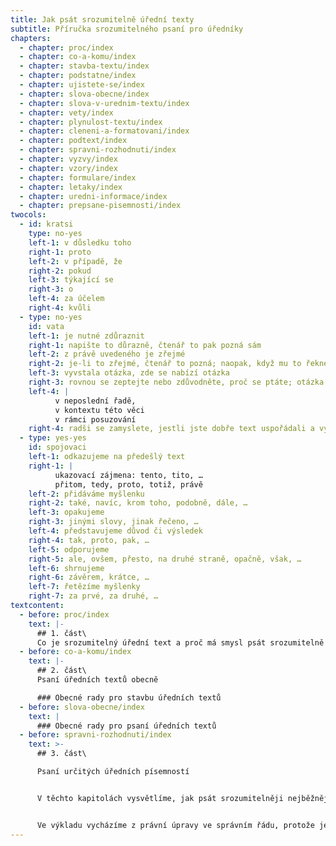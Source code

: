 ```yaml
---
title: Jak psát srozumitelně úřední texty
subtitle: Příručka srozumitelného psaní pro úředníky
chapters:
  - chapter: proc/index
  - chapter: co-a-komu/index
  - chapter: stavba-textu/index
  - chapter: podstatne/index
  - chapter: ujistete-se/index
  - chapter: slova-obecne/index
  - chapter: slova-v-urednim-textu/index
  - chapter: vety/index
  - chapter: plynulost-textu/index
  - chapter: cleneni-a-formatovani/index
  - chapter: podtext/index
  - chapter: spravni-rozhodnuti/index
  - chapter: vyzvy/index
  - chapter: vzory/index
  - chapter: formulare/index
  - chapter: letaky/index
  - chapter: uredni-informace/index
  - chapter: prepsane-pisemnosti/index
twocols:
  - id: kratsi
    type: no-yes
    left-1: v důsledku toho
    right-1: proto
    left-2: v případě, že
    right-2: pokud
    left-3: týkající se
    right-3: o
    left-4: za účelem
    right-4: kvůli
  - type: no-yes
    id: vata
    left-1: je nutné zdůraznit
    right-1: napište to důrazně, čtenář to pak pozná sám
    left-2: z právě uvedeného je zřejmé
    right-2: je-li to zřejmé, čtenář to pozná; naopak, když mu to řeknete, cítí to jako manipulaci a podvědomě se vzepře
    left-3: vyvstala otázka, zde se nabízí otázka
    right-3: rovnou se zeptejte nebo zdůvodněte, proč se ptáte; otázka se jen tak z ničeho nic nezhmotní
    left-4: |
          v neposlední řadě,
          v kontextu této věci
          v rámci posuzování
    right-4: radši se zamyslete, jestli jste dobře text uspořádali a vystavěli
  - type: yes-yes
    id: spojovaci
    left-1: odkazujeme na předešlý text
    right-1: |
          ukazovací zájmena: tento, tito, …
          přitom, tedy, proto, totiž, právě
    left-2: přidáváme myšlenku
    right-2: také, navíc, krom toho, podobně, dále, …
    left-3: opakujeme
    right-3: jinými slovy, jinak řečeno, …
    left-4: představujeme důvod či výsledek
    right-4: tak, proto, pak, …
    left-5: odporujeme
    right-5: ale, ovšem, přesto, na druhé straně, opačně, však, …
    left-6: shrnujeme
    right-6: závěrem, krátce, …
    left-7: řetězíme myšlenky
    right-7: za prvé, za druhé, …
textcontent:
  - before: proc/index
    text: |-
      ## 1. část\
      Co je srozumitelný úřední text a proč má smysl psát srozumitelně
  - before: co-a-komu/index
    text: |-
      ## 2. část\
      Psaní úředních textů obecně

      ### Obecné rady pro stavbu úředních textů
  - before: slova-obecne/index
    text: |
      ### Obecné rady pro psaní úředních textů
  - before: spravni-rozhodnuti/index
    text: >-
      ## 3. část\

      Psaní určitých úředních písemností


      V těchto kapitolách vysvětlíme, jak psát srozumitelněji nejběžnější úřední dokumenty, jako jsou správni rozhodnutí, výzvy, oznámeni, formuláře nebo letáky


      Ve výkladu vycházíme z právní úpravy ve správním řádu, protože je nejběžnější.
---
```

